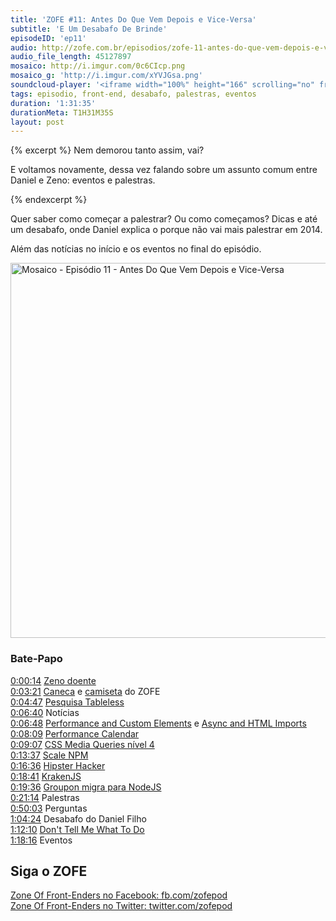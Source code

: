 ```yaml
---
title: 'ZOFE #11: Antes Do Que Vem Depois e Vice-Versa'
subtitle: 'E Um Desabafo De Brinde'
episodeID: 'ep11'
audio: http://zofe.com.br/episodios/zofe-11-antes-do-que-vem-depois-e-vice-versa
audio_file_length: 45127897
mosaico: http://i.imgur.com/0c6CIcp.png
mosaico_g: 'http://i.imgur.com/xYVJGsa.png'
soundcloud-player: '<iframe width="100%" height="166" scrolling="no" frameborder="no" src="https://w.soundcloud.com/player/?url=https%3A//api.soundcloud.com/tracks/155520903%3Fsecret_token%3Ds-ekXmY&amp;color=ff5500&amp;auto_play=false&amp;hide_related=true&amp;show_artwork=true&amp;show_comments=false&amp;show_user=false&amp;show_reposts=false"></iframe>'
tags: episodio, front-end, desabafo, palestras, eventos
duration: '1:31:35'
durationMeta: T1H31M35S
layout: post
---
```


{% excerpt %}
Nem demorou tanto assim, vai?

E voltamos novamente, dessa vez falando sobre um assunto comum entre Daniel e Zeno: eventos e palestras.

{% endexcerpt %}

Quer saber como começar a palestrar? Ou como começamos? Dicas e até um desabafo, onde Daniel explica o porque não vai mais palestrar em 2014.

Além das notícias no início e os eventos no final do episódio.

<img title="Mosaico - Episódio 11 - Antes Do Que Vem Depois e Vice-Versa" src="http://i.imgur.com/0c6CIcp.png" class="mosaico" alt="Mosaico - Episódio 11 - Antes Do Que Vem Depois e Vice-Versa" width="600" height="600">


### Bate-Papo

[0:00:14](#t=0:0:14) [Zeno doente](https://twitter.com/zenorocha/status/390120821257039872)<br>
[0:03:21](#t=0:3:21) [Caneca](https://twitter.com/renatodeluna/status/415915101481619456) e [camiseta](https://twitter.com/danielfilho/status/402946071753547776) do ZOFE<br>
[0:04:47](#t=0:4:47) [Pesquisa Tableless](http://tableless.com.br/survey/)<br>
[0:06:40](#t=0:6:40) Notícias<br>
[0:06:48](#t=0:6:48) [Performance and Custom Elements](http://www.stevesouders.com/blog/2013/11/26/performance-and-custom-elements/) e [Async and HTML Imports](http://www.stevesouders.com/blog/2013/11/16/async-ads-with-html-imports/)<br>
[0:08:09](#t=0:8:09) [Performance Calendar](http://calendar.perfplanet.com/2013/)<br>
[0:09:07](#t=0:9:07) [CSS Media Queries nível 4](http://loopinfinito.com.br/2013/11/26/media-queries-nivel-4/)<br>
[0:13:37](#t=0:13:37) [Scale NPM](http://scalenpm.org)<br>
[0:16:36](#t=0:16:36) [Hipster Hacker](http://twitter.com/hipsterhacker)<br>
[0:18:41](#t=0:18:41) [KrakenJS](https://github.com/paypal/kraken-js)<br>
[0:19:36](#t=0:19:36) [Groupon migra para NodeJS](https://engineering.groupon.com/2013/node-js/geekon-i-tier/)<br>
[0:21:14](#t=0:21:14) Palestras<br>
[0:50:03](#t=0:50:03) Perguntas<br>
[1:04:24](#t=1:04:24) Desabafo do Daniel Filho<br>
[1:12:10](#t=1:12:10) [Don't Tell Me What To Do](https://medium.com/i-m-h-o/974fbfe7900)<br>
[1:18:16](#t=1:18:16) Eventos<br>


## Siga o ZOFE

[Zone Of Front-Enders no Facebook: fb.com/zofepod](http://fb.com/zofepod/ "ZOFE no Facebook: fb.com/zofepod")<br>
[Zone Of Front-Enders no Twitter: twitter.com/zofepod](http://twitter.com/zofepod/ "ZOFE no Twitter")<br>
